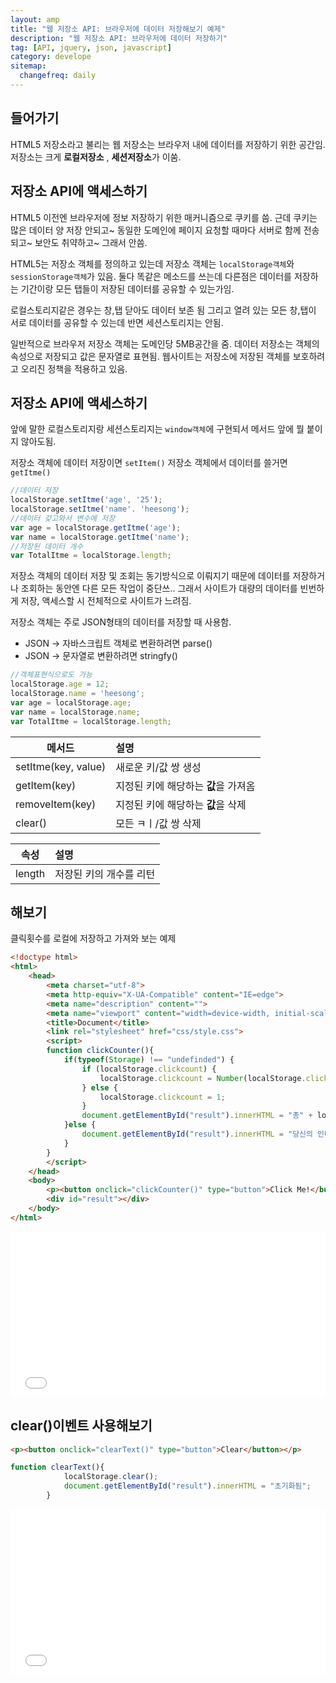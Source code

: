 ```yaml
---
layout: amp
title: "웹 저장소 API: 브라우저에 데이터 저장해보기 예제"
description: "웹 저장소 API: 브라우저에 데이터 저장하기"
tag: [API, jquery, json, javascript]
category: develope
sitemap:
  changefreq: daily
---
```


## 들어가기
HTML5 저장소라고 불리는 웹 저장소는 브라우저 내에 데이터를 저장하기 위한 공간임.
저장소는 크게 **로컬저장소** , **세션저장소**가 이쑴.

## 저장소 API에 액세스하기
HTML5 이전엔 브라우저에 정보 저장하기 위한 매커니즘으로 쿠키를 씀.
근데 쿠키는 많은 데이터 양 저장 안되고~ 동일한 도메인에 페이지 요청할 때마다 서버로 함께 전송되고~ 보안도 취약하고~ 그래서 안씀.

HTML5는 저장소 객체를 정의하고 있는데 저장소 객체는 `localStorage객체`와 `sessionStorage객체`가 있음.
둘다 똑같은 메소드를 쓰는데 다른점은 데이터를 저장하는 기간이랑 모든 탭들이 저장된 데이터를 공유할 수 있는가임.

로컬스토리지같은 경우는 창,탭 닫아도 데이터 보존 됨 그리고 열려 있는 모든 창,탭이 서로 데이터를 공유할 수 있는데 반면 세션스토리지는 안됨.

일반적으로 브라우저 저장소 객체는 도메인당 5MB공간을 줌.
데이터 저장소는 객체의 속성으로 저장되고 값은 문자열로 표현됨.
웹사이트는 저장소에 저장된 객체를 보호하려고 오리진 정책을 적용하고 있음.

## 저장소 API에 액세스하기
앞에 말한 로컬스토리지랑 세션스토리지는 `window객체`에 구현되서 메서드 앞에 뭘 붙이지 않아도됨.

저장소 객체에 데이터 저장이면 `setItem()`
저장소 객체에서 데이터를 쓸거면 `getItme()`

```javascript
//데이터 저장
localStorage.setItme('age', '25');
localStorage.setItme('name'. 'heesong');
//데이터 갖고와서 변수에 저장
var age = localStorage.getItme('age');
var name = localStorage.getItme('name');
//저장된 데이터 개수
var TotalItme = localStorage.length;
```

저장소 객체의 데이터 저장 및 조회는 동기방식으로 이뤄지기 때문에 데이터를 저장하거나 조회하는 동안엔 다른 모든 작업이 중단쓰..
그래서 사이트가 대량의 데이터를 빈번하게 저장, 액세스할 시 전체적으로 사이트가 느려짐.

저장소 객체는 주로 JSON형태의 데이터를 저장할 때 사용함.
- JSON -> 자바스크립트 객체로 변환하려면 parse()
- JSON -> 문자열로 변환하려면 stringfy()

```javascript
//객체표현식으로도 가능
localStorage.age = 12;
localStorage.name = 'heesong';
var age = localStorage.age;
var name = localStorage.name;
var TotalItme = localStorage.length;
```

| 메서드 | 설명 |
|--------|:--------|
| setItme(key, value)  | 새로운 키/값 쌍 생성       |
| getItem(key)  | 지정된 키에 해당하는 **값**을 가져옴    |
| removeItem(key)  | 지정된 키에 해당하는 **값**을 삭제 |
| clear()  | 모든 ㅋㅣ/값 쌍 삭제 |


| 속성 | 설명 |
|-----|:--------|
|length|저장된 키의 개수를  리턴|


## 해보기
클릭횟수를 로컬에 저장하고 가져와 보는 예제

```html
<!doctype html>
<html>
    <head>
        <meta charset="utf-8">
        <meta http-equiv="X-UA-Compatible" content="IE=edge">
        <meta name="description" content="">
        <meta name="viewport" content="width=device-width, initial-scale=1">
        <title>Document</title>
        <link rel="stylesheet" href="css/style.css">
        <script>
        function clickCounter(){
            if(typeof(Storage) !== "undefinded") {
                if (localStorage.clickcount) {
                    localStorage.clickcount = Number(localStorage.clickcount)+1;
                } else {
                    localStorage.clickcount = 1;
                }
                document.getElementById("result").innerHTML = "총" + localStorage.clickcount +"번 클릭했음";
            }else {
                document.getElementById("result").innerHTML = "당신의 인터넷 브라우저는 웹 저장소를 제공하고 있지 못해요."
            }
        }
        </script>
    </head>
    <body>
        <p><button onclick="clickCounter()" type="button">Click Me!</button></p>
        <div id="result"></div>
    </body>
</html>
```

<iframe height='265' scrolling='no' title='WjWwXw' src='//codepen.io/heesong/embed/WjWwXw/?height=265&theme-id=0&default-tab=result&embed-version=2' frameborder='no' allowtransparency='true' allowfullscreen='true' style='width: 100%;'>See the Pen <a href='https://codepen.io/heesong/pen/WjWwXw/'>WjWwXw</a> by hanheesong (<a href='https://codepen.io/heesong'>@heesong</a>) on <a href='https://codepen.io'>CodePen</a>.
</iframe>


## clear()이벤트 사용해보기
```html
<p><button onclick="clearText()" type="button">Clear</button></p>
```
```javascript
function clearText(){
            localStorage.clear();
            document.getElementById("result").innerHTML = "초기화됨";
        }
```

<iframe height='265' scrolling='no' title='WjWwXw' src='//codepen.io/heesong/embed/WjWwXw/?height=265&theme-id=0&default-tab=result&embed-version=2' frameborder='no' allowtransparency='true' allowfullscreen='true' style='width: 100%;'>See the Pen <a href='https://codepen.io/heesong/pen/WjWwXw/'>WjWwXw</a> by hanheesong (<a href='https://codepen.io/heesong'>@heesong</a>) on <a href='https://codepen.io'>CodePen</a>.
</iframe>

